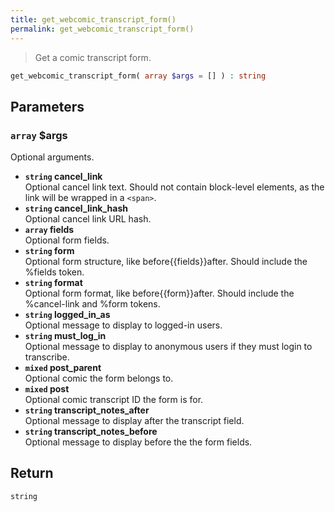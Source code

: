 ```yaml
---
title: get_webcomic_transcript_form()
permalink: get_webcomic_transcript_form()
---
```


> Get a comic transcript form.

```php
get_webcomic_transcript_form( array $args = [] ) : string
```

## Parameters

### `array` $args
Optional arguments.

- **`string` cancel_link**  
Optional cancel link text. Should not contain
block-level elements, as the link will be
wrapped in a `<span>`.
- **`string` cancel_link_hash**  
Optional cancel link URL hash.
- **`array` fields**  
Optional form fields.
- **`string` form**  
Optional form structure, like before\{\{fields}}after.
Should include the %fields token.
- **`string` format**  
Optional form format, like before\{\{form}}after.
Should include the %cancel-link and %form tokens.
- **`string` logged_in_as**  
Optional message to display to logged-in
users.
- **`string` must_log_in**  
Optional message to display to anonymous
users if they must login to transcribe.
- **`mixed` post_parent**  
Optional comic the form belongs to.
- **`mixed` post**  
Optional comic transcript ID the form is for.
- **`string` transcript_notes_after**  
Optional message to display after
the transcript field.
- **`string` transcript_notes_before**  
Optional message to display
before the the form fields.

## Return

`string`
